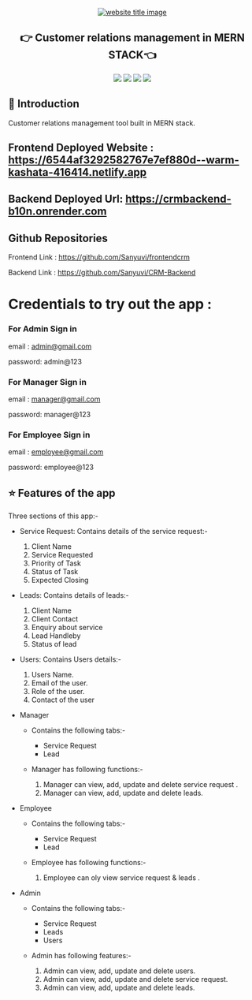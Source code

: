 <p align="center">
  <a href="#"><img src="https://capsule-render.vercel.app/api?type=rect&color=gray&height=100&section=header&text=CRM&fontSize=60%&fontColor=#F7CA18" alt="website title image"></a>
  <h2 align="center">👉 Customer relations management in MERN STACK👈</h2>
</p>

<p align="center">
<img src="https://img.shields.io/badge/language-React-yellow?style=for-the-badge">
<img src="https://img.shields.io/badge/language-MongoDB-yellow?style=for-the-badge">
<img src="https://img.shields.io/badge/language-Express-yellow?style=for-the-badge">
<img src="https://img.shields.io/badge/language-Nodejs-yellow?style=for-the-badge">  
 </p>

## 📌 Introduction

Customer relations management tool built in MERN stack.

## Frontend Deployed Website : https://6544af3292582767e7ef880d--warm-kashata-416414.netlify.app

## Backend Deployed Url: https://crmbackend-b10n.onrender.com

## Github Repositories

Frontend Link : https://github.com/Sanyuvi/frontendcrm

Backend Link : https://github.com/Sanyuvi/CRM-Backend

# Credentials to try out the app :

### For Admin Sign in

email : admin@gmail.com

password: admin@123

### For Manager Sign in

email : manager@gmail.com

password: manager@123

### For Employee Sign in

email : employee@gmail.com

password: employee@123

## ⭐ Features of the app

Three sections of this app:-

- Service Request:
  Contains details of the service request:-
  1. Client Name
  2. Service Requested
  3. Priority of Task
  4. Status of Task
  5. Expected Closing
- Leads:
  Contains details of leads:-

  1. Client Name
  2. Client Contact
  3. Enquiry about service
  4. Lead Handleby
  5. Status of lead

- Users:
  Contains Users details:-

  1. Users Name.
  2. Email of the user.
  3. Role of the user.
  4. Contact of the user

- Manager

  - Contains the following tabs:-

    - Service Request
    - Lead

  - Manager has following functions:-
    1. Manager can view, add, update and delete service request .
    2. Manager can view, add, update and delete leads.

- Employee

  - Contains the following tabs:-

    - Service Request
    - Lead

  - Employee has following functions:-
    1. Employee can oly view service request & leads .

- Admin

  - Contains the following tabs:-

    - Service Request
    - Leads
    - Users

  - Admin has following features:-
    1. Admin can view, add, update and delete users.
    2. Admin can view, add, update and delete service request.
    3. Admin can view, add, update and delete leads.
